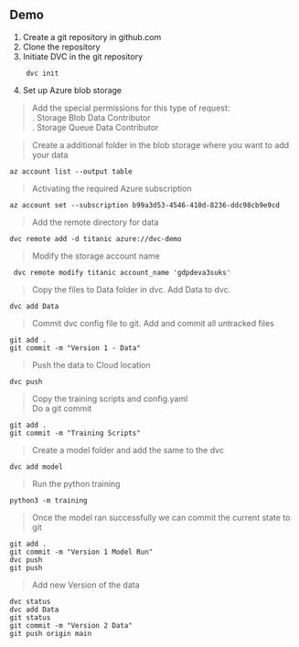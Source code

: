 ## Demo

01. Create a git repository in github.com       
02. Clone the repository   
03. Initiate DVC in the git repository      
``` 
    dvc init    
```       
04.  Set up Azure blob storage   
> Add the special permissions for this type of request:         
   . Storage Blob Data Contributor           
   . Storage Queue Data Contributor          

> Create a additional folder in the blob storage where you want to add your data
    
    az account list --output table  

        
> Activating the required Azure subscription

    az account set --subscription b99a3d53-4546-410d-8236-ddc98cb9e9cd

> Add the remote directory for data

    dvc remote add -d titanic azure://dvc-demo

> Modify the storage account name    

     dvc remote modify titanic account_name 'gdpdeva3suks'

> Copy the files to Data folder in dvc. Add Data to dvc.

    dvc add Data

> Commit dvc config file to git. Add and commit all untracked files

    git add .
    git commit -m "Version 1 - Data"
    
> Push the data to Cloud location

    dvc push

> Copy the training scripts and config.yaml     
> Do a git commit

    git add .
    git commit -m "Training Scripts"

> Create a model folder and add the same to the dvc

    dvc add model

> Run the python training

    python3 -m training

> Once the model ran successfully we can commit the current state to git

    git add .
    git commit -m "Version 1 Model Run"
    dvc push
    git push

> Add new Version of the data

    dvc status
    dvc add Data
    git status
    git commit -m "Version 2 Data"
    git push origin main


